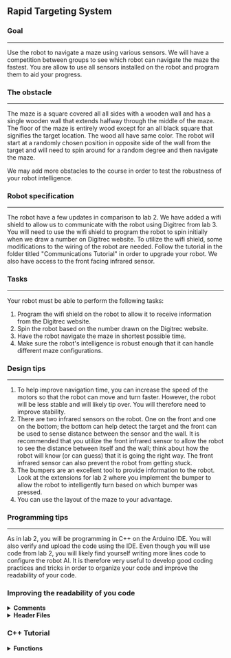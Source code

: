 
Rapid Targeting System
---

### Goal
---
Use the robot to navigate a maze using various sensors. We will have a competition between groups to see which robot can navigate the maze the fastest. You are allow to use all sensors installed on the robot and program them to aid your progress.

### The obstacle
---
The maze is a square covered all all sides with a wooden wall and has a single wooden wall that extends halfway through the middle of the maze. The floor of the maze is entirely wood except for an all black square that signifies the target location. The wood all have same color. The robot will start at a randomly chosen position in opposite side of the wall from the target and will need to spin around for a random degree and then navigate the maze.

We may add more obstacles to the course in order to test the robustness of your robot intelligence.

### Robot specification
---
The robot have a few updates in comparison to lab 2. We have added a wifi shield to allow us to communicate with the robot using Digitrec from lab 3. You will need to use the wifi shield to program the robot to spin initially when we draw a number on Digitrec website. To utilize the wifi shield, some modifications to the wiring of the robot are needed. Follow the tutorial in the folder titled "Communications Tutorial" in order to upgrade your robot. We also have access to the front facing infrared sensor.    

### Tasks
--- 
Your robot must be able to perform the following tasks:

1. Program the wifi shield on the robot to allow it to receive information from the Digitrec website.
2. Spin the robot based on the number drawn on the Digitrec website.
3. Have the robot navigate the maze in shortest possible time.
4. Make sure the robot's intelligence is robust enough that it can handle different maze configurations.

### Design tips
---
1. To help improve navigation time, you can increase the speed of the motors so that the robot can move and turn faster. However, the robot will be less stable and will likely tip over. You will therefore need to improve stability.
2. There are two infrared sensors on the robot. One on the front and one on the bottom; the bottom can help detect the target and the front can be used to sense distance between the sensor and the wall. It is recommended that you utilize the front infrared sensor to allow the robot to see the distance between itself and the wall; think about how the robot will know (or can guess) that it is going the right way. The front infrared sensor can also prevent the robot from getting stuck.
3. The bumpers are an excellent tool to provide information to the robot. Look at the extensions for lab 2 where you implement the bumper to allow the robot to intelligently turn based on which bumper was pressed. 
4. You can use the layout of the maze to your advantage.


### Programming tips
---
As in lab 2, you will be programming in C++ on the Arduino IDE. You will also verify and upload the code using the IDE.
Even though you will use code from lab 2, you will likely find yourself writing more lines code to configure the robot AI. It is therefore very useful to develop good coding practices and tricks in order to organize your code and improve the readability of your code.

### Improving the readability of you code
<details><summary><b>Comments</b></summary>
<p> 
    Since you will be working in a group with other students, comments are a very good way to tell others what your code does as well as help group members debug the code. In C++, comments can be made using <code>//</code>, which comments lines, or <code>/*..*/</code>, which comments a block. 
</p>
<p>
    Uses for comments:
    <ul>
    <li>You can comment out code in order to help isolate bugs. </li>
    <li> Label variables and functions.</li>
    <li> Insert comments next to lines of code to tell the user what that line does.</li>
    <li> Put instructions on how to use this code/program.</li>
    </ul>
</p>
<p>
    You can comment out large blocks of code using <code>/*..*/</code> and comment specific lines using <code>//</code>. Commented code is ignored by the compiler and will not be uploaded onto the board; thus, it will not take up additional memory.
</p>
</details>

<details><summary><b>Header Files</b></summary>
<p> 
Another great way to organize your code is to include header files. The project is divided into different phases and you will likely split up into different groups. Header files is useful for integrating different parts of the project in a single file.
</p>
 <p> 
The current project involves multiple parts: wifi, robot control, navigation, and robot peripherals. All these parts require a significant amount of the code.
</p> <p> 
To create Header files, open any plane text file such as one from a text editor and save the it with the ".h" ending. This marks the file as a C/C++ header file. The default may be a ".txt"; just delete that ending. Save  the ".h" file in the same sketch folder as your main Arduino file. Example shown below.
</p> 
<figure>
<font size="2">
        <figcaption> Figure 1: Adding header file to directory</a>
    </figcaption>
    </font>
    <img src="https://github.com/cornell-zhang/catalyst2018/blob/master/projects/figures/ex1.PNG" width="400">
</figure>
<p> 
When you open your main Arduino ".ino" file. You will see the header file as a tab in your IDE. Shown below.
</p> 
<figure><font size="2">
        <figcaption> Figure 2: Tabs with header files</a>
    </figcaption>
    </font>
    <img src="https://github.com/cornell-zhang/catalyst2018/blob/master/projects/figures/ex2.PNG" width="400">
</figure>
<p> 
Now, all you have to do is include the header files in the main file and in any file you plan to use the header file in. This is done using ```#include "(name of header file).h"```. Remember to use the double quotes which tells the compiler that we are adding a file from the same location as the file that included it.
</p> 
</details>

### C++ Tutorial
<details><summary><b>Functions</b></summary>
<p>Functions are a group of statements that perform a specific task. Function are useful for performing repetitive tasks.</p>
<p>Declare a function like this:
<pre><code>
return_type function_name( parameter ) {
   body of the function
}
</code></pre>
Example:
<pre><code>
void robot_turn(int direction){
	Serial.print(direction);
}
</pre></code></p>
<p>
In the above example, ```void``` means that the doesn't return anything. ```robot_turn``` is the function name. The parameter is specified the same way as the function with a type and name. The function takes in an integer as a parameter named ```direction``` and prints it out to the Serial monitor. Functions are very useful for abstracting tasks for easiler integration with the rest of the code. You can also make repetitive tasks into functions so that you only need to call the function instead of executing similar lines of code repeatedly.
</p>
</details>





